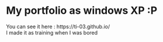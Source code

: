 <h1>My portfolio as windows XP :P </h1>
You can see it here : https://ti-03.github.io/ <br>
I made it as training when I was bored
